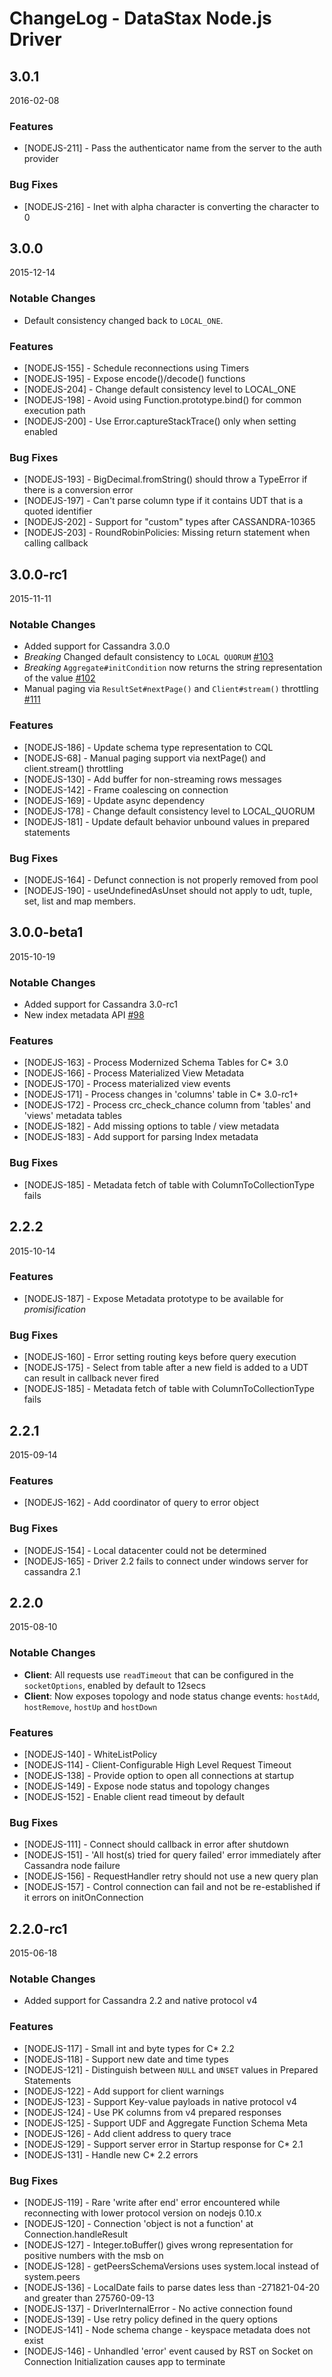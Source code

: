 # ChangeLog - DataStax Node.js Driver

## 3.0.1

2016-02-08

### Features

- [NODEJS-211] - Pass the authenticator name from the server to the auth provider

### Bug Fixes

- [NODEJS-216] - Inet with alpha character is converting the character to 0

## 3.0.0

2015-12-14

### Notable Changes

- Default consistency changed back to `LOCAL_ONE`.

### Features

- [NODEJS-155] - Schedule reconnections using Timers
- [NODEJS-195] - Expose encode()/decode() functions
- [NODEJS-204] - Change default consistency level to LOCAL_ONE
- [NODEJS-198] - Avoid using Function.prototype.bind() for common execution path
- [NODEJS-200] - Use Error.captureStackTrace() only when setting enabled

### Bug Fixes

- [NODEJS-193] - BigDecimal.fromString() should throw a TypeError if there is a conversion error
- [NODEJS-197] - Can't parse column type if it contains UDT that is a quoted identifier
- [NODEJS-202] - Support for "custom" types after CASSANDRA-10365
- [NODEJS-203] - RoundRobinPolicies: Missing return statement when calling callback

## 3.0.0-rc1

2015-11-11

### Notable Changes

- Added support for Cassandra 3.0.0
- _Breaking_ Changed default consistency to `LOCAL QUORUM` [#103](https://github.com/datastax/nodejs-driver/pull/103)
- _Breaking_ `Aggregate#initCondition` now returns the string representation of the value
[#102](https://github.com/datastax/nodejs-driver/pull/102)
- Manual paging via `ResultSet#nextPage()` and `Client#stream()` throttling
[#111](https://github.com/datastax/nodejs-driver/pull/111)

### Features

- [NODEJS-186] - Update schema type representation to CQL
- [NODEJS-68] - Manual paging support via nextPage() and client.stream() throttling
- [NODEJS-130] - Add buffer for non-streaming rows messages
- [NODEJS-142] - Frame coalescing on connection
- [NODEJS-169] - Update async dependency
- [NODEJS-178] - Change default consistency level to LOCAL_QUORUM
- [NODEJS-181] - Update default behavior unbound values in prepared statements

### Bug Fixes

- [NODEJS-164] - Defunct connection is not properly removed from pool
- [NODEJS-190] - useUndefinedAsUnset should not apply to udt, tuple, set, list and map members.

## 3.0.0-beta1

2015-10-19

### Notable Changes

- Added support for Cassandra 3.0-rc1
- New index metadata API [#98](https://github.com/datastax/nodejs-driver/pull/98)

### Features

- [NODEJS-163] - Process Modernized Schema Tables for C* 3.0
- [NODEJS-166] - Process Materialized View Metadata
- [NODEJS-170] - Process materialized view events
- [NODEJS-171] - Process changes in 'columns' table in C* 3.0-rc1+
- [NODEJS-172] - Process crc_check_chance column from 'tables' and 'views' metadata tables
- [NODEJS-182] - Add missing options to table / view metadata
- [NODEJS-183] - Add support for parsing Index metadata

### Bug Fixes

- [NODEJS-185] - Metadata fetch of table with ColumnToCollectionType fails

## 2.2.2

2015-10-14

### Features

- [NODEJS-187] - Expose Metadata prototype to be available for _promisification_

### Bug Fixes

- [NODEJS-160] - Error setting routing keys before query execution
- [NODEJS-175] - Select from table after a new field is added to a UDT can result in callback never fired
- [NODEJS-185] - Metadata fetch of table with ColumnToCollectionType fails

## 2.2.1

2015-09-14

### Features

- [NODEJS-162] - Add coordinator of query to error object

### Bug Fixes

- [NODEJS-154] - Local datacenter could not be determined
- [NODEJS-165] - Driver 2.2 fails to connect under windows server for cassandra 2.1

## 2.2.0

2015-08-10

### Notable Changes

- **Client**: All requests use `readTimeout` that can be configured in the `socketOptions`, enabled by default to
12secs
- **Client**: Now exposes topology and node status change events: `hostAdd`, `hostRemove`, `hostUp` and `hostDown`

### Features

- [NODEJS-140] - WhiteListPolicy
- [NODEJS-114] - Client-Configurable High Level Request Timeout
- [NODEJS-138] - Provide option to open all connections at startup
- [NODEJS-149] - Expose node status and topology changes
- [NODEJS-152] - Enable client read timeout by default

### Bug Fixes

- [NODEJS-111] - Connect should callback in error after shutdown
- [NODEJS-151] - 'All host(s) tried for query failed' error immediately after Cassandra node failure
- [NODEJS-156] - RequestHandler retry should not use a new query plan
- [NODEJS-157] - Control connection can fail and not be re-established if it errors on initOnConnection

## 2.2.0-rc1

2015-06-18

### Notable Changes

- Added support for Cassandra 2.2 and native protocol v4

### Features

- [NODEJS-117] - Small int and byte types for C* 2.2
- [NODEJS-118] - Support new date and time types
- [NODEJS-121] - Distinguish between `NULL` and `UNSET` values in Prepared Statements
- [NODEJS-122] - Add support for client warnings
- [NODEJS-123] - Support Key-value payloads in native protocol v4
- [NODEJS-124] - Use PK columns from v4 prepared responses
- [NODEJS-125] - Support UDF and Aggregate Function Schema Meta
- [NODEJS-126] - Add client address to query trace
- [NODEJS-129] - Support server error in Startup response for C* 2.1
- [NODEJS-131] - Handle new C* 2.2 errors

### Bug Fixes

- [NODEJS-119] - Rare 'write after end' error encountered while reconnecting with lower protocol version on nodejs 0.10.x
- [NODEJS-120] - Connection 'object is not a function' at Connection.handleResult
- [NODEJS-127] - Integer.toBuffer() gives wrong representation for positive numbers with the msb on
- [NODEJS-128] - getPeersSchemaVersions uses system.local instead of system.peers
- [NODEJS-136] - LocalDate fails to parse dates less than -271821-04-20 and greater than 275760-09-13
- [NODEJS-137] - DriverInternalError - No active connection found
- [NODEJS-139] - Use retry policy defined in the query options
- [NODEJS-141] - Node schema change - keyspace metadata does not exist
- [NODEJS-146] - Unhandled 'error' event caused by RST on Socket on Connection Initialization causes app to terminate
